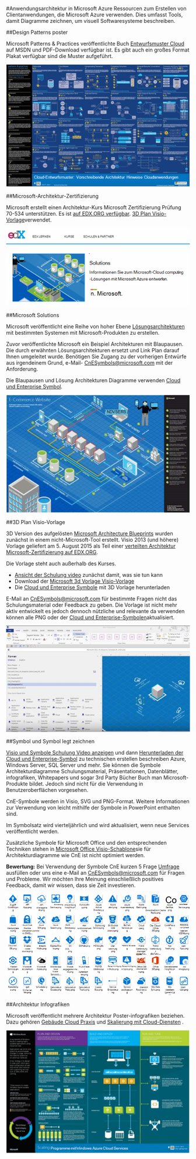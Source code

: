 <properties 
    pageTitle="Anwendungsarchitektur in Microsoft Azure | Microsoft Azure" 
    description="Übersicht über die Architektur, die allgemeine Entwurfsmuster behandelt" 
    services="" 
    documentationCenter="" 
    authors="Rboucher" 
    manager="jwhit" 
    editor="mattshel"/>

<tags 
    ms.service="multiple" 
    ms.workload="na" 
    ms.tgt_pltfrm="na" 
    ms.devlang="na" 
    ms.topic="article" 
    ms.date="09/13/2016" 
    ms.author="robb"/>

#<a name="application-architecture-on-microsoft-azure"></a>Anwendungsarchitektur in Microsoft Azure
Ressourcen zum Erstellen von Clientanwendungen, die Microsoft Azure verwenden. Dies umfasst Tools, damit Diagramme zeichnen, um visuell Softwaresysteme beschreiben. 

##<a name="design-patterns-poster"></a>Design Patterns poster

Microsoft Patterns & Practices veröffentlichte Buch [Entwurfsmuster Cloud](http://msdn.microsoft.com/library/dn568099.aspx) auf MSDN und PDF-Download verfügbar ist. Es gibt auch ein großes Format Plakat verfügbar sind die Muster aufgeführt. 

![Patterns & Practices Cloud Muster Poster](./media/architecture-overview/PnPPatternPosterThumb.jpg)

##<a name="microsoft-architecture-certification-course"></a>Microsoft-Architektur-Zertifizierung

Microsoft erstellt einen Architektur-Kurs Microsoft Zertifizierung Prüfung 70-534 unterstützen. Es ist [auf EDX.ORG verfügbar](https://www.edx.org/course/architecting-microsoft-azure-solutions-microsoft-dev205x).  [3D Plan Visio-Vorlage](#3d-blueprint-visio-template)verwendet. 

![Microsoft Architecture-Zertifizierung](./media/architecture-overview/EDXCourse.png)


##<a name="microsoft-solutions"></a>Microsoft Solutions

Microsoft veröffentlicht eine Reihe von hoher Ebene [Lösungsarchitekturen](http://aka.ms/azblueprints) mit bestimmten Systemen mit Microsoft-Produkten zu erstellen. 

Zuvor veröffentlichte Microsoft ein Beispiel Architekturen mit Blaupausen. Die durch erwähnten Lösungsarchitekturen ersetzt und Link Plan darauf Ihnen umgeleitet wurde. Benötigen Sie Zugang zu der vorherigen Entwürfe aus irgendeinem Grund, e-Mail- [CnESymbols@microsoft.com](mailto:CnESymbols@microsoft.com) mit der Anforderung.   

Die Blaupausen und Lösung Architekturen Diagramme verwenden [Cloud und Enterprise Symbol](#Drawing-symbol-and-icon-sets).   

![Microsoft-Architekturblaupause 3D-Diagramms](./media/architecture-overview/BluePrintThumb.jpg)



##<a name="3d-blueprint-visio-template"></a>3D Plan Visio-Vorlage

3D Version des aufgelösten [Microsoft Architecture Blueprints](http://aka.ms/azblueprints) wurden zunächst in einem nicht-Microsoft-Tool erstellt. Visio 2013 (und höhere) Vorlage geliefert am 5. August 2015 als Teil einer [verteilten Architektur Microsoft-Zertifizierung auf EDX.ORG](#microsoft-architecture-certification-course).

Die Vorlage steht auch außerhalb des Kurses. 

- [Ansicht der Schulung video](http://aka.ms/3dBlueprintTemplateVideo) zunächst damit, was sie tun kann   
- Download der [Microsoft 3d Vorlage Visio-Vorlage](http://aka.ms/3DBlueprintTemplate)
- Die [Cloud und Enterprise Symbole](#drawing-symbol-and-icon-sets) mit 3D Vorlage herunterladen 

E-Mail an [CnESymbols@microsoft.com](mailto:CnESymbols@microsoft.com) für bestimmte Fragen nicht das Schulungsmaterial oder Feedback zu geben. Die Vorlage ist nicht mehr aktiv entwickelt es jedoch dennoch nützliche und relevante da verwenden können alle PNG oder der [Cloud und Enterprise-Symbolen](#drawing-symbol-and-icon-sets)aktualisiert.  

![3D Plan Microsoft Visio-Vorlage](./media/architecture-overview/3DBlueprintVisioTemplate.jpg)


##<a name="drawing-symbol-and-icon-sets"></a>Symbol und Symbol legt zeichnen 

[Visio und Symbole Schulung Video anzeigen](http://aka.ms/CnESymbolsVideo) und dann [Herunterladen der Cloud und Enterprise-Symbol](http://aka.ms/CnESymbols) zu technischen erstellen beschreiben Azure, Windows Server, SQL Server und mehr. Sie können die Symbole Architekturdiagramme Schulungsmaterial, Präsentationen, Datenblätter, infografiken, Whitepapers und sogar 3rd Party Bücher Buch man Microsoft-Produkte bildet. Jedoch sind nicht für die Verwendung in Benutzeroberflächen vorgesehen.

CnE-Symbole werden in Visio, SVG und PNG-Format. Weitere Informationen zur Verwendung von leicht mithilfe der Symbole in PowerPoint enthalten sind. 

Im Symbolsatz wird vierteljährlich und wird aktualisiert, wenn neue Services veröffentlicht werden. 

Zusätzliche Symbole für Microsoft Office und den entsprechenden Techniken stehen in [Microsoft Office Visio-Schablone](http://www.microsoft.com/en-us/download/details.aspx?id=35772)sie für Architekturdiagramme wie CnE ist nicht optimiert werden.   

**Bewertung:** Bei Verwendung der Symbole CnE kurzen 5 Frage [Umfrage](http://aka.ms/azuresymbolssurveyv2) ausfüllen oder uns eine e-Mail an [CnESymbols@microsoft.com](mailto:CnESymbols@microsoft.com) für Fragen und Probleme. Wir möchten Ihre Meinung einschließlich positives Feedback, damit wir wissen, dass sie Zeit investieren. 

![Cloud und Enterprise-Symbol/Symbol festlegen](./media/architecture-overview/CnESymbols.png)

##<a name="architecture-infographics"></a>Architektur Infografiken

Microsoft veröffentlicht mehrere Architektur Poster-infografiken beziehen. Dazu gehören [Gebäude Cloud Praxis](https://azure.microsoft.com/documentation/infographics/building-real-world-cloud-apps/) und [Skalierung mit Cloud-Diensten](https://azure.microsoft.com/documentation/infographics/cloud-services/) . 

![Azure-Architektur Infografiken](./media/architecture-overview/AzureArchInfographicThumb.jpg)
